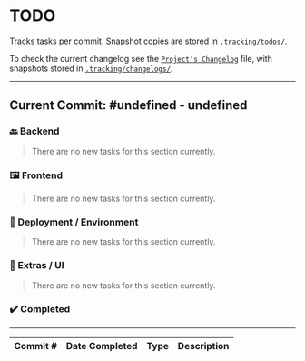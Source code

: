 # TODO

Tracks tasks per commit. Snapshot copies are stored in [`.tracking/todos/`](./.tracking/todos/).

To check the current changelog see the [`Project's Changelog`](./Changelog.md) file, with snapshots stored in [`.tracking/changelogs/`](./.tracking/changelogs/).

---

## Current Commit: #undefined - undefined

### 🔙 Backend

> There are no new tasks for this section currently.

### 🖼️  Frontend

> There are no new tasks for this section currently.

### 🔧 Deployment / Environment

> There are no new tasks for this section currently.

### 🧩 Extras / UI

> There are no new tasks for this section currently.

### ✔️ Completed

---

| Commit # | Date Completed | Type | Description |
| --- | --- | --- | --- |
